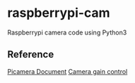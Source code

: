 # raspberrypi-cam
Raspberrypi camera code using Python3

## Reference
[Picamera Document](https://camera.readthedocs.io)
[Camera gain control](https://gist.github.com/rwb27/a23808e9f4008b48de95692a38ddaa08/)
